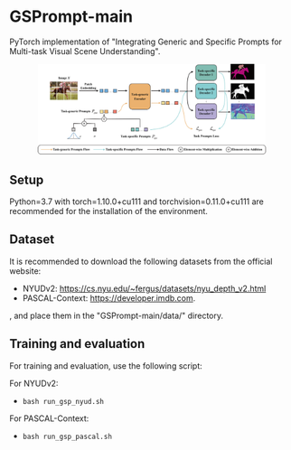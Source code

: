 # GSPrompt-main

PyTorch implementation of "Integrating Generic and Specific Prompts for Multi-task Visual Scene Understanding".

<div align="center">
  <img width="80%" alt="" src="GSPrompt.png">
</div>

## Setup
Python=3.7 with torch=1.10.0+cu111 and torchvision=0.11.0+cu111 are recommended for the installation of the environment.

## Dataset
It is recommended to download the following datasets from the official website:

- NYUDv2: https://cs.nyu.edu/~fergus/datasets/nyu_depth_v2.html
- PASCAL-Context: https://developer.imdb.com.

, and place them in the "GSPrompt-main/data/" directory.

## Training and evaluation
For training and evaluation, use the following script:

For NYUDv2:
- `bash run_gsp_nyud.sh`

For PASCAL-Context:
- `bash run_gsp_pascal.sh`

